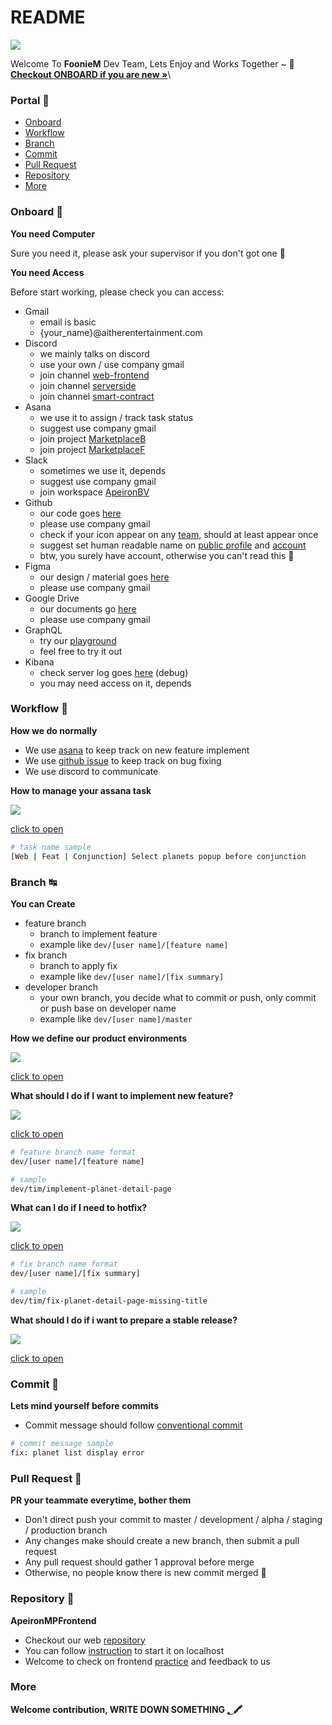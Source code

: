 # README

![](assets/icon.png)

Welcome To **FoonieM** Dev Team, Lets Enjoy and Works Together \~ 🍻\
[**Checkout ONBOARD if you are new »**](./#onboard-🚸)\


### Portal 🚀

* [Onboard](./#onboard-)
* [Workflow](./#workflow-)
* [Branch](./#branch-)
* [Commit](./#commit-)
* [Pull Request](./#pull-request-)
* [Repository](./#repository-👾)
* [More](./#more)

### Onboard 🚸

**You need Computer**

Sure you need it, please ask your supervisor if you don't got one 🗿

**You need Access**

Before start working, please check you can access:

* Gmail
  * email is basic
  * {your\_name}@aitherentertainment.com
* Discord
  * we mainly talks on discord
  * use your own / use company gmail
  * join channel [web-frontend](https://discord.com/channels/935721630565552139/960125084268372028)
  * join channel [serverside](https://discord.com/channels/935721630565552139/952153677697781810)
  * join channel [smart-contract](https://discord.com/channels/935721630565552139/940077090819170405)
* Asana
  * we use it to assign / track task status
  * suggest use company gmail
  * join project [MarketplaceB](https://app.asana.com/0/1201597654850083/board)
  * join project [MarketplaceF](https://app.asana.com/0/1202365076394322/board)
* Slack
  * sometimes we use it, depends
  * suggest use company gmail
  * join workspace [ApeironBV](apeironbv.slack.com)
* Github
  * our code goes [here](https://github.com/FoonieMagus)
  * please use company gmail
  * check if your icon appear on any [team](https://github.com/orgs/FoonieMagus/teams), should at least appear once
  * suggest set human readable name on [public profile](https://github.com/settings/profile) and [account](https://github.com/settings/admin)
  * btw, you surely have account, otherwise you can't read this 🗿
* Figma
  * our design / material goes [here](https://www.figma.com/files/project/50547631/Team-project?fuid=1103669907047356160)
  * please use company gmail
* Google Drive
  * our documents go [here](https://drive.google.com/drive/folders/1LEmqmC8iT2ySsSFr-Z8JcRzgSDgGBjNH)
  * please use company gmail
* GraphQL
  * try our [playground](https://api-marketpl-dev.apeironnft.com/graphiql)
  * feel free to try it out
* Kibana
  * check server log goes [here](\(http:/18.136.241.0:9200/\_plugin/kibana/app/discover/#/?\_g=\(filters:!\(\),refreshInterval:\(pause:!t,value:0\),time:\(from:now-15m,to:now\)\)&\_a=\(columns:!\(method,path,level,msg,log\),filters:!\(\),index:f2e35880-e158-11ec-9337-6936773e9fcd,interval:auto,query:\(language:kuery,query:''\),sort:!\(\)\)\)) (debug)
  * you may need access on it, depends

### Workflow 🎢

**How we do normally**

* We use [asana](https://app.asana.com/0/1202365076394322/board) to keep track on new feature implement
* We use [github issue](https://github.com/FoonieMagus/ApeironMPFrontend/issues) to keep track on bug fixing
* We use discord to communicate

**How to manage your assana task**

![](assets/how-to-manage-asana-task.png)

[click to open](https://docs.google.com/drawings/d/1F\_9vf3WsgswAtaLhCsWxztwPZ8EqpLZHsFxb5gAj2D4/edit)

```sh
# task name sample
[Web | Feat | Conjunction] Select planets popup before conjunction
```

### Branch ↹

**You can Create**

* feature branch
  * branch to implement feature
  * example like `dev/[user name]/[feature name]`
* fix branch
  * branch to apply fix
  * example like `dev/[user name]/[fix summary]`
* developer branch
  * your own branch, you decide what to commit or push, only commit or push base on developer name
  * example like `dev/[user name]/master`

**How we define our product environments**

![](assets/how-we-separate-branch.png)

[click to open](https://docs.google.com/drawings/d/1BohxnPhz0b4sRSY3t7DBokxDbFt16IUkB7ZCCF9eN6g/edit)

**What should I do if I want to implement new feature?**

![](assets/how-to-manage-feature-branch.png)

[click to open](https://docs.google.com/drawings/d/1GwBzSknZZZTsK99Lj\_371HR4VRQVxHyM9Fxk7\_RdrXc/edit)

```sh
# feature branch name format
dev/[user name]/[feature name]

# sample
dev/tim/implement-planet-detail-page
```

**What can I do if I need to hotfix?**

![](assets/how-to-manage-hotfix.png)

[click to open](https://docs.google.com/drawings/d/1--0Lgkp300QKrbETrcc5rGUjp4J\_vUdCEr07yOeIji0/edit)

```sh
# fix branch name format
dev/[user name]/[fix summary]

# sample
dev/tim/fix-planet-detail-page-missing-title
```

**What should I do if i want to prepare a stable release?**

![](assets/how-to-manage-release-branch.png)

[click to open](https://docs.google.com/drawings/d/1vdNqGAMuwYz1zrR\_uQyFp9yuBnQXoTRavKI88bKQSyU/edit)

### Commit 🧩

**Lets mind yourself before commits**

* Commit message should follow [conventional commit](https://www.conventionalcommits.org/en/v1.0.0/)

```sh
# commit message sample
fix: planet list display error
```

### Pull Request 🔎

**PR your teammate everytime, bother them**

* Don't direct push your commit to master / development / alpha / staging / production branch
* Any changes make should create a new branch, then submit a pull request
* Any pull request should gather 1 approval before merge
* Otherwise, no people know there is new commit merged 🗿

### Repository 👾

**ApeironMPFrontend**

* Checkout our web [repository](https://github.com/FoonieMagus/ApeironMPFrontend)
* You can follow [instruction](https://github.com/FoonieMagus/ApeironMPFrontend#getting-started) to start it on localhost
* Welcome to check on frontend [practice](https://github.com/FoonieMagus/ApeironMPFrontend) and feedback to us

### More

**Welcome contribution, WRITE DOWN SOMETHING ؂🖍**
